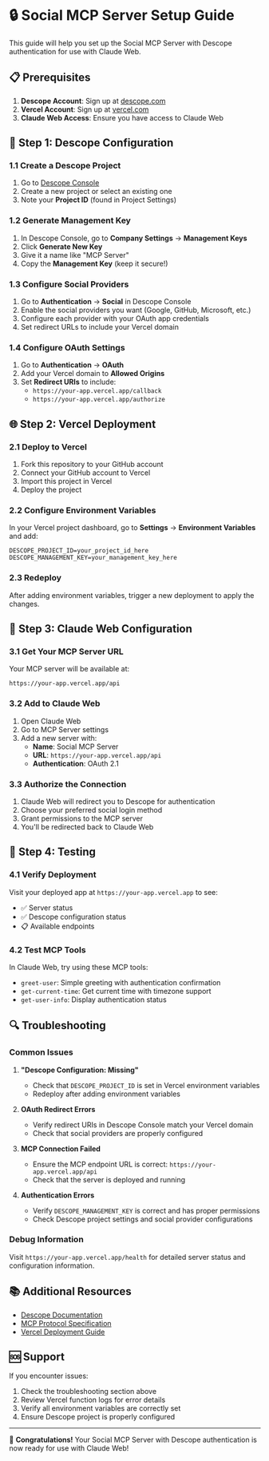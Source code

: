 # 🔒 Social MCP Server Setup Guide

This guide will help you set up the Social MCP Server with Descope authentication for use with Claude Web.

## 📋 Prerequisites

1. **Descope Account**: Sign up at [descope.com](https://descope.com)
2. **Vercel Account**: Sign up at [vercel.com](https://vercel.com)
3. **Claude Web Access**: Ensure you have access to Claude Web

## 🚀 Step 1: Descope Configuration

### 1.1 Create a Descope Project

1. Go to [Descope Console](https://app.descope.com)
2. Create a new project or select an existing one
3. Note your **Project ID** (found in Project Settings)

### 1.2 Generate Management Key

1. In Descope Console, go to **Company Settings** → **Management Keys**
2. Click **Generate New Key**
3. Give it a name like "MCP Server"
4. Copy the **Management Key** (keep it secure!)

### 1.3 Configure Social Providers

1. Go to **Authentication** → **Social** in Descope Console
2. Enable the social providers you want (Google, GitHub, Microsoft, etc.)
3. Configure each provider with your OAuth app credentials
4. Set redirect URLs to include your Vercel domain

### 1.4 Configure OAuth Settings

1. Go to **Authentication** → **OAuth**
2. Add your Vercel domain to **Allowed Origins**
3. Set **Redirect URIs** to include:
   - `https://your-app.vercel.app/callback`
   - `https://your-app.vercel.app/authorize`

## 🌐 Step 2: Vercel Deployment

### 2.1 Deploy to Vercel

1. Fork this repository to your GitHub account
2. Connect your GitHub account to Vercel
3. Import this project in Vercel
4. Deploy the project

### 2.2 Configure Environment Variables

In your Vercel project dashboard, go to **Settings** → **Environment Variables** and add:

```
DESCOPE_PROJECT_ID=your_project_id_here
DESCOPE_MANAGEMENT_KEY=your_management_key_here
```

### 2.3 Redeploy

After adding environment variables, trigger a new deployment to apply the changes.

## 🔧 Step 3: Claude Web Configuration

### 3.1 Get Your MCP Server URL

Your MCP server will be available at:
```
https://your-app.vercel.app/api
```

### 3.2 Add to Claude Web

1. Open Claude Web
2. Go to MCP Server settings
3. Add a new server with:
   - **Name**: Social MCP Server
   - **URL**: `https://your-app.vercel.app/api`
   - **Authentication**: OAuth 2.1

### 3.3 Authorize the Connection

1. Claude Web will redirect you to Descope for authentication
2. Choose your preferred social login method
3. Grant permissions to the MCP server
4. You'll be redirected back to Claude Web

## 🧪 Step 4: Testing

### 4.1 Verify Deployment

Visit your deployed app at `https://your-app.vercel.app` to see:
- ✅ Server status
- ✅ Descope configuration status
- 📋 Available endpoints

### 4.2 Test MCP Tools

In Claude Web, try using these MCP tools:
- `greet-user`: Simple greeting with authentication confirmation
- `get-current-time`: Get current time with timezone support
- `get-user-info`: Display authentication status

## 🔍 Troubleshooting

### Common Issues

1. **"Descope Configuration: Missing"**
   - Check that `DESCOPE_PROJECT_ID` is set in Vercel environment variables
   - Redeploy after adding environment variables

2. **OAuth Redirect Errors**
   - Verify redirect URIs in Descope Console match your Vercel domain
   - Check that social providers are properly configured

3. **MCP Connection Failed**
   - Ensure the MCP endpoint URL is correct: `https://your-app.vercel.app/api`
   - Check that the server is deployed and running

4. **Authentication Errors**
   - Verify `DESCOPE_MANAGEMENT_KEY` is correct and has proper permissions
   - Check Descope project settings and social provider configurations

### Debug Information

Visit `https://your-app.vercel.app/health` for detailed server status and configuration information.

## 📚 Additional Resources

- [Descope Documentation](https://docs.descope.com)
- [MCP Protocol Specification](https://modelcontextprotocol.io)
- [Vercel Deployment Guide](https://vercel.com/docs)

## 🆘 Support

If you encounter issues:
1. Check the troubleshooting section above
2. Review Vercel function logs for error details
3. Verify all environment variables are correctly set
4. Ensure Descope project is properly configured

---

🎉 **Congratulations!** Your Social MCP Server with Descope authentication is now ready for use with Claude Web!
